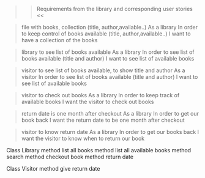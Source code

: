 >> Requirements from the library and corresponding user stories <<

>file with books, collection (title, author,available..)
As a library
In order to keep control of books available (title, author,available..)
I want to have a collection of the books


>library to see list of books available
As a library
In order to see list of books available (title and author)
I want to see list of available books


>visitor to see list of books available, to show title and author
As a visitor
In order to see list of books available (title and author)
I want to see list of available books


>visitor to check out books
As a library
In order to keep track of available books
I want the visitor to check out books


>return date is one month after checkout
As a library
In order to get our book back
I want the return date to be one month after checkout


>visitor to know return date
As a library
In order to get our books back
I want the visitor to know when to return our book

Class Library
method list all books 
method list all available books
method search 
method checkout book
method return date


Class Visitor
method give return date

